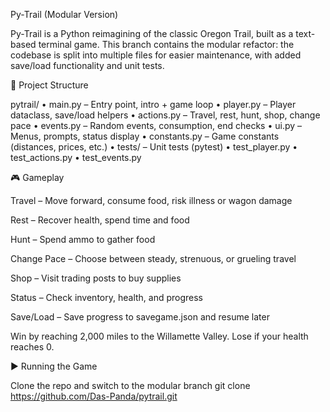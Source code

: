 Py-Trail (Modular Version)

Py-Trail is a Python reimagining of the classic Oregon Trail, built as a text-based terminal game.
This branch contains the modular refactor: the codebase is split into multiple files for easier maintenance, with added save/load functionality and unit tests.

📂 Project Structure

pytrail/
• main.py – Entry point, intro + game loop
• player.py – Player dataclass, save/load helpers
• actions.py – Travel, rest, hunt, shop, change pace
• events.py – Random events, consumption, end checks
• ui.py – Menus, prompts, status display
• constants.py – Game constants (distances, prices, etc.)
• tests/ – Unit tests (pytest)
• test_player.py
• test_actions.py
• test_events.py

🎮 Gameplay

Travel – Move forward, consume food, risk illness or wagon damage

Rest – Recover health, spend time and food

Hunt – Spend ammo to gather food

Change Pace – Choose between steady, strenuous, or grueling travel

Shop – Visit trading posts to buy supplies

Status – Check inventory, health, and progress

Save/Load – Save progress to savegame.json and resume later

Win by reaching 2,000 miles to the Willamette Valley.
Lose if your health reaches 0.

▶️ Running the Game

Clone the repo and switch to the modular branch
git clone https://github.com/Das-Panda/pytrail.git

